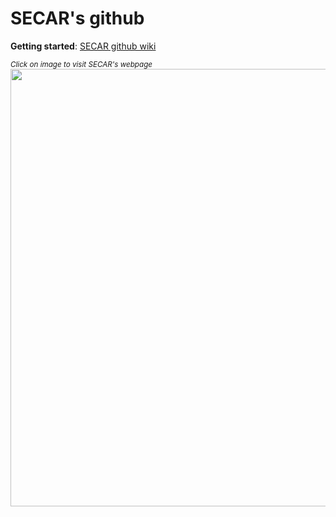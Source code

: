 # SECAR's github

**Getting started**: [SECAR github wiki](https://github.com/SECAR-FRIB/.github/wiki)

<sub> *Click on image to visit SECAR's webpage* </sub>\
[<img src="https://user-images.githubusercontent.com/20517222/181576496-b35a3116-e54d-4c45-8d68-2cbed450109c.png" width="700" />](http://secar.space/#)

